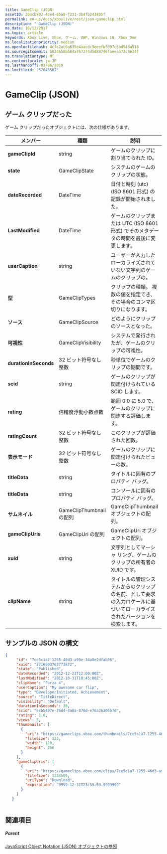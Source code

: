 ```yaml
---
title: GameClip (JSON)
assetID: 204cb702-4ce4-85a8-f231-3b4fb243405f
permalink: en-us/docs/xboxlive/rest/json-gameclip.html
description: " GameClip (JSON)"
ms.date: 10/12/2017
ms.topic: article
keywords: Xbox Live, Xbox, ゲーム, UWP, Windows 10, Xbox One
ms.localizationpriority: medium
ms.openlocfilehash: 4cfc2ac0a635e4aacdc9eeefb5097c6bd946a518
ms.sourcegitcommit: b034650b684a767274d5d88746faeea373c8e34f
ms.translationtype: MT
ms.contentlocale: ja-JP
ms.lasthandoff: 03/06/2019
ms.locfileid: "57646507"
---
```

# <a name="gameclip-json"></a>GameClip (JSON)
 
<a id="ID4EO"></a>

 
## <a name="gameclip"></a>ゲーム クリップだった
 
ゲーム クリップだったオブジェクトには、次の仕様があります。
 
| メンバー| 種類| 説明| 
| --- | --- | --- | 
| <b>gameClipId</b>| string| ゲームのクリップに割り当てられた ID。| 
| <b>state</b>| GameClipState| システムのゲームのクリップの状態。| 
| <b>dateRecorded</b>| DateTime| 日付と時刻 (utc) (ISO 8601 形式) の記録が開始されました。| 
| <b>LastModified</b>| DateTime| ゲームのクリップまたは UTC (ISO 8601 形式) でそのメタデータの時間を最後に変更します。| 
| <b>userCaption</b>| string| ユーザーが入力したローカライズされていない文字列のゲームのクリップの。| 
| <b>型</b>| GameClipTypes| クリップの種類。 複数の値を指定でき、その場合のコンマ区切りになります。| 
| <b>ソース</b>| GameClipSource| どのようにクリップのソースとなった。| 
| <b>可視性</b>| GameClipVisibility| システムで発行されたが、ゲームのクリップの可視性。| 
| <b>durationInSeconds</b>| 32 ビット符号なし整数| 秒単位でゲームのクリップの期間です。| 
| <b>scid</b>| string| ゲームのクリップが関連付けられている SCID します。| 
| <b>rating</b>| 倍精度浮動小数点数| 範囲 0.0 に 5.0 で、ゲームのクリップに関連する評価します。| 
| <b>ratingCount</b>| 32 ビット符号なし整数| このクリップが評価された回数。| 
| <b>表示モード</b>| 32 ビット符号なし整数| ゲームのクリップに関連付けられたビューの数。| 
| <b>titleData</b>| string| タイトルに固有のプロパティ バッグ。| 
| <b>titleData</b>| string| コンソールに固有のプロパティ バッグ。| 
| <b>サムネイル</b>| GameClipThumbnail の配列| GameClipThumbnail オブジェクトの配列。| 
| <b>gameClipUris</b>| GameClipUri の配列| GameClipUri オブジェクトの配列。| 
| <b>xuid</b>| string| 文字列としてマーシャ リング、ゲームのクリップの所有者の XUID です。| 
| <b>clipName</b>| string| タイトルの管理システムからのクリップの名前、として要求の入力ロケールに基づいてローカライズされたバージョンを検索します。| 
  
<a id="ID4ERH"></a>

 
## <a name="sample-json-syntax"></a>サンプルの JSON の構文
 

```json
{
     "id": "7ce5c1a7-1255-46d3-a90e-34a0e2dfab06",
     "xuid": "2716903703773872",
     "state": "Published", 
     "dateRecorded": "2012-12-23T12:00:00Z",
     "lastModified": "2012-10-31T10:45:00Z",
     "clipName": "Forza 4",
     "userCaption": "My awesome car flip",
     "type": "DeveloperInitiated, Achievement",
     "source": "TitleDirect",
     "visibility": "Default",
     "durationInSeconds": 30,
     "scid": "ecb5497e-76d4-4a8a-870d-e76a26306b7d",
     "rating": 1.0,
     "views": 5,
     "thumbnails": [
       {
         "uri": "https://gameclips.xbox.com/thumbnails/7ce5c1a7-1255-46d3-a90e-34a0e2dfab06/small.jpg",
         "fileSize": 123,
         "width": 120,
         "height": 250
       }
     ],
     "gameClipUris": [
       {
         "uri": "https://gameclips.xbox.com/clips/7ce5c1a7-1255-46d3-a90e-34a0e2dfab06/clip.mp4",
         "fileSize": 1234565,
         "uriType": "Download",
         "expiration": "9999-12-31T23:59:59.9999999"
       }
     ]
   }
    
```

  
<a id="ID4E1H"></a>

 
## <a name="see-also"></a>関連項目
 
<a id="ID4E3H"></a>

 
##### <a name="parent"></a>Parent 

[JavaScript Object Notation (JSON) オブジェクトの参照](atoc-xboxlivews-reference-json.md)

   